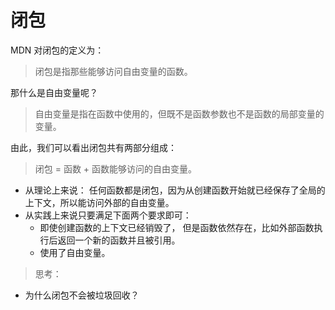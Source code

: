 # 闭包

MDN 对闭包的定义为：

> 闭包是指那些能够访问自由变量的函数。

那什么是自由变量呢？

> 自由变量是指在函数中使用的，但既不是函数参数也不是函数的局部变量的变量。

由此，我们可以看出闭包共有两部分组成：

> 闭包 = 函数 + 函数能够访问的自由变量。

-   从理论上来说： 任何函数都是闭包，因为从创建函数开始就已经保存了全局的上下文，所以能访问外部的自由变量。
-   从实践上来说只要满足下面两个要求即可：
    -   即使创建函数的上下文已经销毁了， 但是函数依然存在，比如外部函数执行后返回一个新的函数并且被引用。
    -   使用了自由变量。

> 思考：

-   为什么闭包不会被垃圾回收？